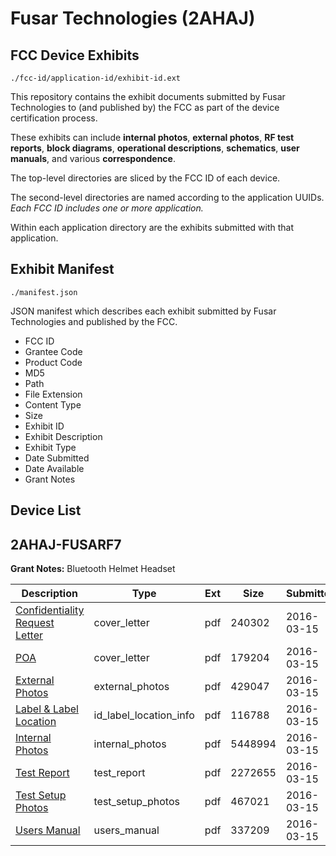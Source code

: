 # Fusar Technologies (2AHAJ)
## FCC Device Exhibits

```
./fcc-id/application-id/exhibit-id.ext
```

This repository contains the exhibit documents submitted by Fusar Technologies to (and published by) the FCC as part of the device certification process.

These exhibits can include **internal photos**, **external photos**, **RF test reports**, **block diagrams**, **operational descriptions**, **schematics**, **user manuals**, and various **correspondence**.

The top-level directories are sliced by the FCC ID of each device.

The second-level directories are named according to the application UUIDs. *Each FCC ID includes one or more application.*

Within each application directory are the exhibits submitted with that application. 

## Exhibit Manifest

```
./manifest.json
```

JSON manifest which describes each exhibit submitted by Fusar Technologies and published by the FCC.

- FCC ID
- Grantee Code
- Product Code
- MD5
- Path
- File Extension
- Content Type
- Size
- Exhibit ID
- Exhibit Description
- Exhibit Type
- Date Submitted
- Date Available
- Grant Notes

## Device List
## 2AHAJ-FUSARF7
**Grant Notes:** Bluetooth Helmet Headset

| Description | Type | Ext | Size | Submitted | Available |
| ----------- | ---- | --- | ---- | --------- | --------- |
| [Confidentiality Request Letter](2AHAJ-FUSARF7/c56ffa7077682783b263bc2d5d41802c/2929961.pdf) | cover_letter | pdf | 240302 | 2016-03-15 | 2016-03-15 |
| [POA](2AHAJ-FUSARF7/c56ffa7077682783b263bc2d5d41802c/2929963.pdf) | cover_letter | pdf | 179204 | 2016-03-15 | 2016-03-15 |
| [External Photos](2AHAJ-FUSARF7/c56ffa7077682783b263bc2d5d41802c/2929959.pdf) | external_photos | pdf | 429047 | 2016-03-15 | 2016-03-15 |
| [Label & Label Location](2AHAJ-FUSARF7/c56ffa7077682783b263bc2d5d41802c/2929964.pdf) | id_label_location_info | pdf | 116788 | 2016-03-15 | 2016-03-15 |
| [Internal Photos](2AHAJ-FUSARF7/c56ffa7077682783b263bc2d5d41802c/2929960.pdf) | internal_photos | pdf | 5448994 | 2016-03-15 | 2016-03-15 |
| [Test Report](2AHAJ-FUSARF7/c56ffa7077682783b263bc2d5d41802c/2929962.pdf) | test_report | pdf | 2272655 | 2016-03-15 | 2016-03-15 |
| [Test Setup Photos](2AHAJ-FUSARF7/c56ffa7077682783b263bc2d5d41802c/2929965.pdf) | test_setup_photos | pdf | 467021 | 2016-03-15 | 2016-03-15 |
| [Users Manual](2AHAJ-FUSARF7/c56ffa7077682783b263bc2d5d41802c/2929966.pdf) | users_manual | pdf | 337209 | 2016-03-15 | 2016-03-15 |

